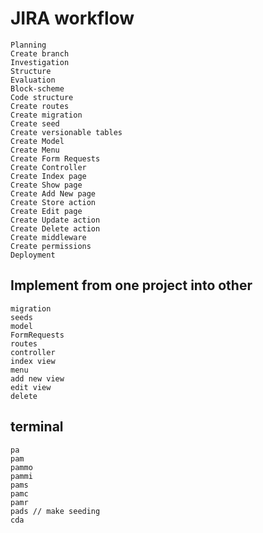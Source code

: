 # JIRA workflow
````
Planning
Create branch
Investigation
Structure
Evaluation
Block-scheme
Code structure
Create routes
Create migration
Create seed
Create versionable tables
Create Model
Create Menu
Create Form Requests
Create Controller
Create Index page
Create Show page
Create Add New page
Create Store action
Create Edit page
Create Update action
Create Delete action
Create middleware
Create permissions
Deployment
````

## Implement from one project into other
````
migration
seeds
model
FormRequests
routes
controller
index view
menu
add new view
edit view
delete
````

## terminal
````
pa
pam
pammo
pammi
pams
pamc
pamr
pads // make seeding
cda
````

